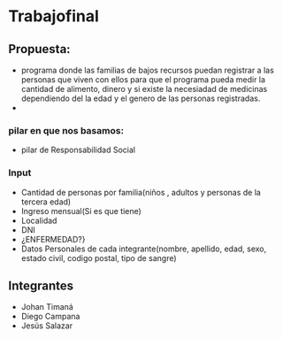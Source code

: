 # Trabajofinal

## Propuesta: 
* programa donde las familias de bajos recursos puedan registrar a las personas que viven con ellos para que el programa pueda medir la cantidad de alimento, dinero y si existe la necesiadad de medicinas dependiendo del la  edad y el genero de las personas registradas.
* 


### pilar en que nos basamos:
* pilar de Responsabilidad Social

### Input
* Cantidad de personas por familia(niños , adultos y personas de la tercera edad)
* Ingreso mensual(Si es que tiene)
* Localidad
* DNI
* ¿ENFERMEDAD?}
* Datos Personales de cada integrante(nombre, apellido, edad, sexo, estado civil, codigo postal, tipo de sangre)



## Integrantes

* Johan Timaná
* Diego Campana
* Jesús Salazar
